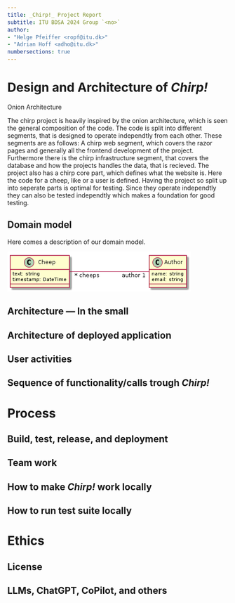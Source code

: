 ```yaml
---
title: _Chirp!_ Project Report
subtitle: ITU BDSA 2024 Group `<no>`
author:
- "Helge Pfeiffer <ropf@itu.dk>"
- "Adrian Hoff <adho@itu.dk>"
numbersections: true
---
```


# Design and Architecture of _Chirp!_

Onion Architecture

The chirp project is heavily inspired by the onion architecture, which is seen the general composition of the code. The code is split into different segments, that is designed to  operate independtly from each other. These segments are as follows: 
A chirp web segment, which covers the razor pages and generally all the frontend development of the project.
Furthermore there is the chirp infrastructure segment, that covers the database and how the projects handles the data, that is recieved.
The project also has a chirp core part, which defines what the website is. Here the code for a cheep, like or a user is defined.
Having the project so split up into seperate parts is optimal for testing. Since they operate independtly they can also be tested independtly which makes a foundation for good testing.

## Domain model
<!---
Provide an illustration of your domain model. Make sure that it is correct and complete. In case you are using ASP.NET Identity, make sure to illustrate that accordingly.
-->
 
Here comes a description of our domain model.

![Illustration of the _Chirp!_ data model as UML class diagram.](docs/images/domain_model.png)

## Architecture — In the small
<!---
Illustrate the organization of your code base. That is, illustrate which layers exist in your (onion) architecture. Make sure to illustrate which part of your code is residing in which layer.
-->

## Architecture of deployed application
<!---
Illustrate the architecture of your deployed application. Remember, you developed a client-server application. Illustrate the server component and to where it is deployed, illustrate a client component, and show how these communicate with each other.
-->


## User activities
<!---
Illustrate typical scenarios of a user journey through your Chirp! application. That is, start illustrating the first page that is presented to a non-authorized user, illustrate what a non-authorized user can do with your Chirp! application, and finally illustrate what a user can do after authentication.

Make sure that the illustrations are in line with the actual behavior of your application.
-->

## Sequence of functionality/calls trough _Chirp!_
<!---
With a UML sequence diagram, illustrate the flow of messages and data through your Chirp! application. Start with an HTTP request that is send by an unauthorized user to the root endpoint of your application and end with the completely rendered web-page that is returned to the user.

Make sure that your illustration is complete. That is, likely for many of you there will be different kinds of "calls" and responses. Some HTTP calls and responses, some calls and responses in C# and likely some more. (Note the previous sentence is vague on purpose. I want that you create a complete illustration.)
-->

# Process

## Build, test, release, and deployment
<!---
Illustrate with a UML activity diagram how your Chirp! applications are build, tested, released, and deployed. That is, illustrate the flow of activities in your respective GitHub Actions workflows.

Describe the illustration briefly, i.e., how your application is built, tested, released, and deployed.
-->

## Team work
<!---
Show a screenshot of your project board right before hand-in. Briefly describe which tasks are still unresolved, i.e., which features are missing from your applications or which functionality is incomplete.

Briefly describe and illustrate the flow of activities that happen from the new creation of an issue (task description), over development, etc. until a feature is finally merged into the main branch of your repository.
-->

## How to make _Chirp!_ work locally
<!---
There has to be some documentation on how to come from cloning your project to a running system. That is, Adrian or Helge have to know precisely what to do in which order. Likely, it is best to describe how we clone your project, which commands we have to execute, and what we are supposed to see then.
-->

## How to run test suite locally
<!---
List all necessary steps that Adrian or Helge have to perform to execute your test suites. Here, you can assume that we already cloned your repository in the step above.

Briefly describe what kinds of tests you have in your test suites and what they are testing.
-->

# Ethics

## License
<!---
State which software license you chose for your application.
-->

## LLMs, ChatGPT, CoPilot, and others
<!---
State which LLM(s) were used during development of your project. In case you were not using any, just state so. In case you were using an LLM to support your development, briefly describe when and how it was applied. Reflect in writing to which degree the responses of the LLM were helpful. Discuss briefly if application of LLMs sped up your development or if the contrary was the case.
-->

